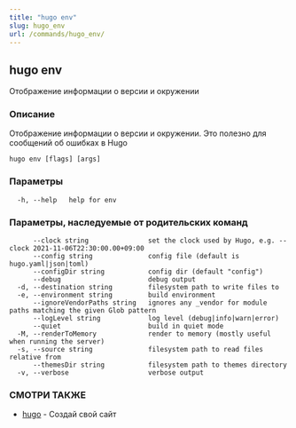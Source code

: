 ```yaml
---
title: "hugo env"
slug: hugo_env
url: /commands/hugo_env/
---
```

## hugo env

Отображение информации о версии и окружении

### Описание

Отображение информации о версии и окружении. Это полезно для сообщений об ошибках в Hugo

```
hugo env [flags] [args]
```

### Параметры

```
  -h, --help   help for env
```

### Параметры, наследуемые от родительских команд

```
      --clock string               set the clock used by Hugo, e.g. --clock 2021-11-06T22:30:00.00+09:00
      --config string              config file (default is hugo.yaml|json|toml)
      --configDir string           config dir (default "config")
      --debug                      debug output
  -d, --destination string         filesystem path to write files to
  -e, --environment string         build environment
      --ignoreVendorPaths string   ignores any _vendor for module paths matching the given Glob pattern
      --logLevel string            log level (debug|info|warn|error)
      --quiet                      build in quiet mode
  -M, --renderToMemory             render to memory (mostly useful when running the server)
  -s, --source string              filesystem path to read files relative from
      --themesDir string           filesystem path to themes directory
  -v, --verbose                    verbose output
```

### СМОТРИ ТАКЖЕ

* [hugo](/commands/hugo/)	 - Создай свой сайт


